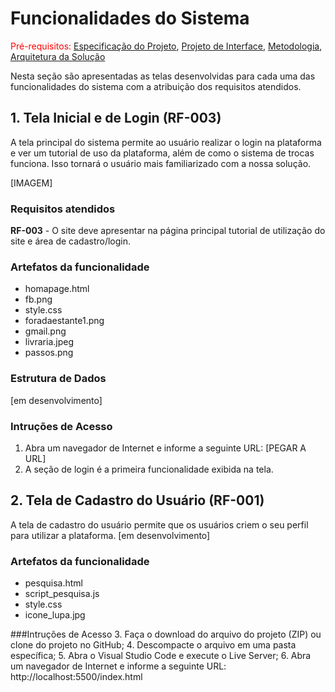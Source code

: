 # Funcionalidades do Sistema

<span style="color:red">Pré-requisitos: <a href="02-Especificação do Projeto.md"> Especificação do Projeto</a></span>, <a href="3-Projeto de Interface.md"> Projeto de Interface</a>, <a href="03-Metodologia.md"> Metodologia</a>, <a href="05-Arquitetura da Solução.md"> Arquitetura da Solução</a>

Nesta seção são apresentadas as telas desenvolvidas para cada uma das funcionalidades do sistema com a atribuição dos requisitos atendidos.

## 1.	Tela Inicial e de Login (RF-003)
A tela principal do sistema permite ao usuário realizar o login na plataforma e ver um tutorial de uso da plataforma, além de como o sistema de trocas funciona. Isso tornará o usuário mais familiarizado com a nossa solução.

[IMAGEM]

### Requisitos atendidos
**RF-003** - O site deve apresentar na página principal tutorial de utilização do site e área de cadastro/login.

### Artefatos da funcionalidade
-	homapage.html
-	fb.png
-	style.css
-	foradaestante1.png
-	gmail.png
- livraria.jpeg
- passos.png

### Estrutura de Dados
[em desenvolvimento]

### Intruções de Acesso
1.	Abra um navegador de Internet e informe a seguinte URL: [PEGAR A URL]
2.	A seção de login é a primeira funcionalidade exibida na tela.

## 2.  Tela de Cadastro do Usuário (RF-001)
A tela de cadastro do usuário permite que os usuários criem o seu perfil para utilizar a plataforma.
[em desenvolvimento]

### Artefatos da funcionalidade
- pesquisa.html
- script_pesquisa.js
- style.css
- icone_lupa.jpg

###Intruções de Acesso 
3.	Faça o download do arquivo do projeto (ZIP) ou clone do projeto no GitHub;
4.	Descompacte o arquivo em uma pasta específica;
5.	Abra o Visual Studio Code e execute o Live Server;
6.	Abra um navegador de Internet e informe a seguinte URL: http://localhost:5500/index.html 


